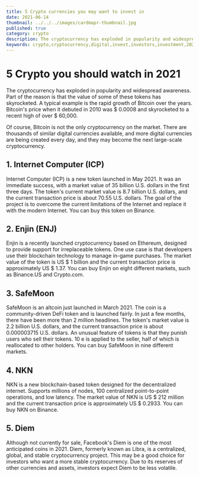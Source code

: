 ```yaml
---
title: 5 Crypto currencies you may want to invest in
date: 2021-06-14
thumbnail: ../../../images/cardmapr-thumbnail.jpg
published: true
category: crypto
description: The cryptocurrency has exploded in popularity and widespread awareness. Part of the reason is that the value of some of these tokens has skyrocketed. A typical example is the rapid growth of Bitcoin over the years. Bitcoin's price when it debuted in 2010 was $ 0.0008 and skyrocketed to a recent high of over $ 60,000.
keywords: crypto,cryptocurrency,digital,invest,investors,investment,2021,bitcoin,price,value,ethereum,dollars,project,binance,Enjin,enjin,btc,safemoon,nkn,DeFi,Diem,altcoin,market,million,purchases,popularity,blockchain,advice
---
```


# 5 Crypto you should watch in 2021

The cryptocurrency has exploded in popularity and widespread awareness. Part of the reason is that the value of some of these tokens has skyrocketed. A typical example is the rapid growth of Bitcoin over the years. Bitcoin's price when it debuted in 2010 was $ 0.0008 and skyrocketed to a recent high of over $ 60,000.

Of course, Bitcoin is not the only cryptocurrency on the market. There are thousands of similar digital currencies available, and more digital currencies are being created every day, and they may become the next large-scale cryptocurrency.

## **1. Internet Computer (ICP)**

Internet Computer (ICP) is a new token launched in May 2021. It was an immediate success, with a market value of 35 billion U.S. dollars in the first three days. The token's current market value is 8.7 billion U.S. dollars, and the current transaction price is about 70.55 U.S. dollars. The goal of the project is to overcome the current limitations of the Internet and replace it with the modern Internet. You can buy this token on Binance.

## **2. Enjin (ENJ)**

Enjin is a recently launched cryptocurrency based on Ethereum, designed to provide support for irreplaceable tokens. One use case is that developers use their blockchain technology to manage in-game purchases. The market value of the token is US $ 1 billion and the current transaction price is approximately US $ 1.37. You can buy Enjin on eight different markets, such as Binance.US and Crypto.com.

## **3. SafeMoon**

SafeMoon is an altcoin just launched in March 2021. The coin is a community-driven DeFi token and is launched fairly. In just a few months, there have been more than 2 million headlines. The token's market value is 2.2 billion U.S. dollars, and the current transaction price is about 0.000003715 U.S. dollars. An unusual feature of tokens is that they punish users who sell their tokens. 10 e is applied to the seller, half of which is reallocated to other holders. You can buy SafeMoon in nine different markets.

## **4. NKN**

NKN is a new blockchain-based token designed for the decentralized internet. Supports millions of nodes, 100 centralized point-to-point operations, and low latency. The market value of NKN is US $ 212 million and the current transaction price is approximately US $ 0.2933. You can buy NKN on Binance.

## **5. Diem**

Although not currently for sale, Facebook's Diem is one of the most anticipated coins in 2021. Diem, formerly known as Libra, is a centralized, global, and stable cryptocurrency project. This may be a good choice for investors who want a more stable cryptocurrency. Due to its reserves of other currencies and assets, investors expect Diem to be less volatile.
